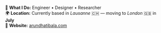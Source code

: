 💼 **What I Do:** Engineer • Designer • Researcher  
🌍 **Location:** Currently based in *Lausanne* 🇨🇭 — moving to *London* 🇬🇧 in **July**  
🔗 **Website:** [arundhatibala.com](https://arundhatibala.com)
